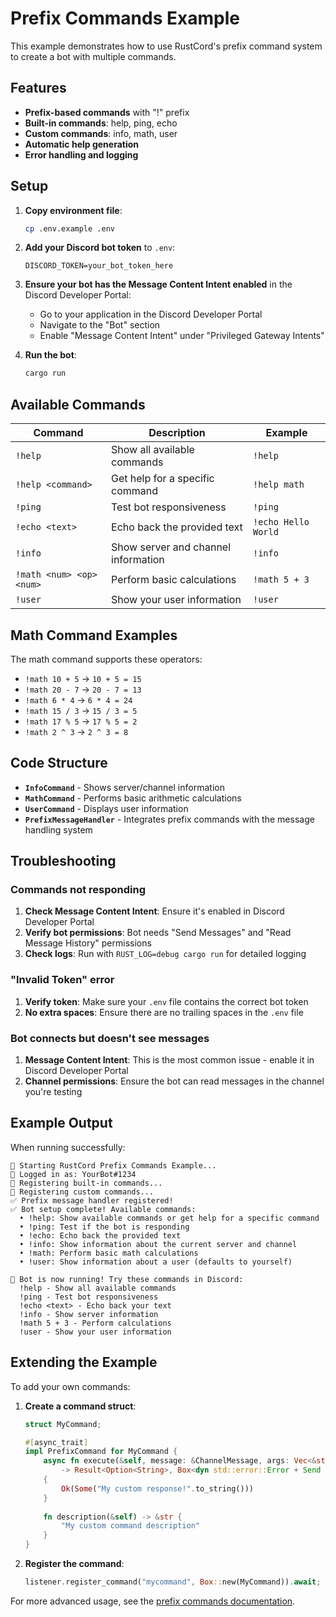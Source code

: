 # Prefix Commands Example

This example demonstrates how to use RustCord's prefix command system to create a bot with multiple commands.

## Features

- **Prefix-based commands** with "!" prefix
- **Built-in commands**: help, ping, echo
- **Custom commands**: info, math, user
- **Automatic help generation**
- **Error handling and logging**

## Setup

1. **Copy environment file**:
   ```bash
   cp .env.example .env
   ```

2. **Add your Discord bot token** to `.env`:
   ```env
   DISCORD_TOKEN=your_bot_token_here
   ```

3. **Ensure your bot has the Message Content Intent enabled** in the Discord Developer Portal:
   - Go to your application in the Discord Developer Portal
   - Navigate to the "Bot" section
   - Enable "Message Content Intent" under "Privileged Gateway Intents"

4. **Run the bot**:
   ```bash
   cargo run
   ```

## Available Commands

| Command | Description | Example |
|---------|-------------|---------|
| `!help` | Show all available commands | `!help` |
| `!help <command>` | Get help for a specific command | `!help math` |
| `!ping` | Test bot responsiveness | `!ping` |
| `!echo <text>` | Echo back the provided text | `!echo Hello World` |
| `!info` | Show server and channel information | `!info` |
| `!math <num> <op> <num>` | Perform basic calculations | `!math 5 + 3` |
| `!user` | Show your user information | `!user` |

## Math Command Examples

The math command supports these operators:
- `!math 10 + 5` → `10 + 5 = 15`
- `!math 20 - 7` → `20 - 7 = 13`
- `!math 6 * 4` → `6 * 4 = 24`
- `!math 15 / 3` → `15 / 3 = 5`
- `!math 17 % 5` → `17 % 5 = 2`
- `!math 2 ^ 3` → `2 ^ 3 = 8`

## Code Structure

- **`InfoCommand`** - Shows server/channel information
- **`MathCommand`** - Performs basic arithmetic calculations
- **`UserCommand`** - Displays user information
- **`PrefixMessageHandler`** - Integrates prefix commands with the message handling system

## Troubleshooting

### Commands not responding
1. **Check Message Content Intent**: Ensure it's enabled in Discord Developer Portal
2. **Verify bot permissions**: Bot needs "Send Messages" and "Read Message History" permissions
3. **Check logs**: Run with `RUST_LOG=debug cargo run` for detailed logging

### "Invalid Token" error
1. **Verify token**: Make sure your `.env` file contains the correct bot token
2. **No extra spaces**: Ensure there are no trailing spaces in the `.env` file

### Bot connects but doesn't see messages
1. **Message Content Intent**: This is the most common issue - enable it in Discord Developer Portal
2. **Channel permissions**: Ensure the bot can read messages in the channel you're testing

## Example Output

When running successfully:
```
🚀 Starting RustCord Prefix Commands Example...
🔑 Logged in as: YourBot#1234
📝 Registering built-in commands...
🔧 Registering custom commands...
✅ Prefix message handler registered!
✅ Bot setup complete! Available commands:
  • !help: Show available commands or get help for a specific command
  • !ping: Test if the bot is responding
  • !echo: Echo back the provided text
  • !info: Show information about the current server and channel
  • !math: Perform basic math calculations
  • !user: Show information about a user (defaults to yourself)

🤖 Bot is now running! Try these commands in Discord:
  !help - Show all available commands
  !ping - Test bot responsiveness
  !echo <text> - Echo back your text
  !info - Show server information
  !math 5 + 3 - Perform calculations
  !user - Show your user information
```

## Extending the Example

To add your own commands:

1. **Create a command struct**:
   ```rust
   struct MyCommand;
   
   #[async_trait]
   impl PrefixCommand for MyCommand {
       async fn execute(&self, message: &ChannelMessage, args: Vec<&str>) 
           -> Result<Option<String>, Box<dyn std::error::Error + Send + Sync>> 
       {
           Ok(Some("My custom response!".to_string()))
       }
       
       fn description(&self) -> &str {
           "My custom command description"
       }
   }
   ```

2. **Register the command**:
   ```rust
   listener.register_command("mycommand", Box::new(MyCommand)).await;
   ```

For more advanced usage, see the [prefix commands documentation](../../docs/user-guide/prefix-commands.md).
